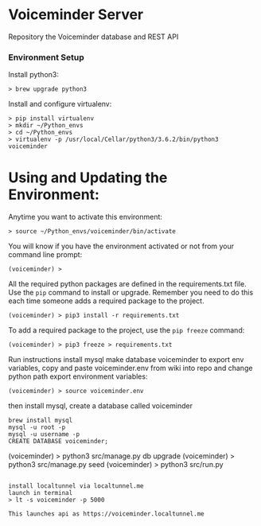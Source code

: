 # Voiceminder Server
Repository the Voiceminder database and REST API

### Environment Setup
Install python3:
```
> brew upgrade python3
```

Install and configure virtualenv:
```
> pip install virtualenv
> mkdir ~/Python_envs
> cd ~/Python_envs
> virtualenv -p /usr/local/Cellar/python3/3.6.2/bin/python3 voiceminder
```

# Using and Updating the Environment:
Anytime you want to activate this environment:
```
> source ~/Python_envs/voiceminder/bin/activate
```

You will know if you have the environment activated or not from your
command line prompt:
```
(voiceminder) >
```

All the required python packages are defined in the
requirements.txt file. Use the `pip` command to install or
upgrade. Remember you need to do this each time someone adds a required
package to the project.
```
(voiceminder) > pip3 install -r requirements.txt
```

To add a required package to the project, use the `pip freeze` command:
```
(voiceminder) > pip3 freeze > requirements.txt
```

Run instructions
install mysql
make database voiceminder
to export env variables, copy and paste voiceminder.env from wiki into repo and change python path
export environment variables:
```
(voiceminder) > source voiceminder.env

```
then install mysql, create a database called voiceminder 

```
brew install mysql
mysql -u root -p
mysql -u username -p
CREATE DATABASE voiceminder;
```
(voiceminder) > python3 src/manage.py db upgrade
(voiceminder) > python3 src/manage.py seed
(voiceminder) > python3 src/run.py
```

install localtunnel via localtunnel.me
launch in terminal
> lt -s voiceminder -p 5000

This launches api as https://voiceminder.localtunnel.me
